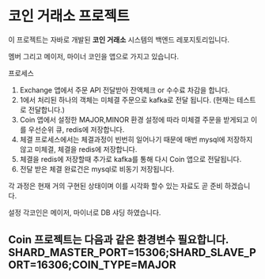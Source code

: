 # 코인 거래소 프로젝트

이 프로젝트는 자바로 개발된 **코인 거래소** 시스템의 백엔드 레포지토리입니다.

멤버 그리고 메이저, 마이너 코인을 앱으로 가지고 있습니다.

프로세스
1. Exchange 앱에서 주문 API 전달받아 잔액체크 or 수수료 차감을 합니다.
2. 1에서 처리된 하나의 객체는 미체결 주문으로 kafka로 전달 됩니다. (현재는 테스트로 전달합니다.)
3. Coin 앱에서 설정한 MAJOR,MINOR 환경 설정에 따라 미체결 주문을 받게되고 이를 우선순위 큐, redis에 저장합니다. 
4. 체결 프로세스에서는 체결과정이 빈번히 일어나기 때문에 매번 mysql에 저장하지 않고 미체결, 체결을 redis에 저장합니다.
5. 체결을 redis에 저장할때 추가로 kafka를 통해 다시 Coin 앱으로 전달됩니다.
6. 전달 받은 체결 완료건은 mysql로 비동기 저장됩니다.

각 과정은 현재 거의 구현된 상태이며 이를 시각화 할수 있는 자료도 곧 준비 하겠습니다.

설정
각코인은 메이저, 마이너로 DB 샤딩 하였습니다.

Coin 프로젝트는 다음과 같은 환경변수 필요합니다.
SHARD_MASTER_PORT=15306;SHARD_SLAVE_PORT=16306;COIN_TYPE=MAJOR
---

